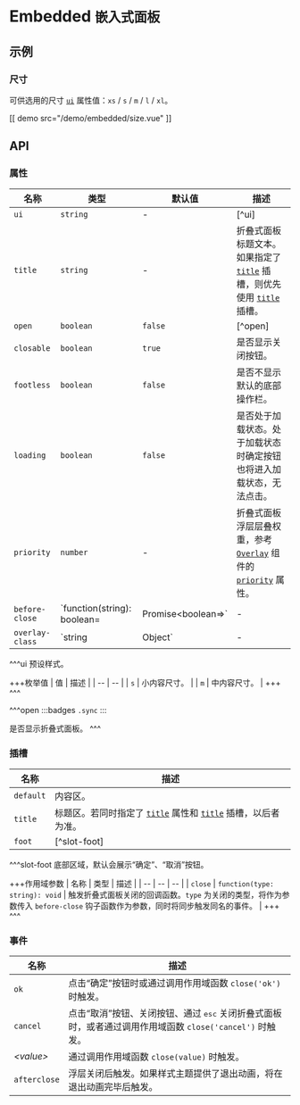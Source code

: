 # Embedded <small>嵌入式面板</small>

## 示例

### 尺寸

可供选用的尺寸 [`ui`](#props-ui) 属性值：`xs` / `s` / `m` / `l` / `xl`。

[[ demo src="/demo/embedded/size.vue" ]]

## API

### 属性

| 名称 | 类型 | 默认值 | 描述 |
| -- | -- | -- | -- |
| ``ui`` | `string` | - | [^ui] |
| ``title`` | `string` | - | 折叠式面板标题文本。如果指定了 [`title`](#slots-title) 插槽，则优先使用 [`title`](#slots-title) 插槽。 |
| ``open`` | `boolean` | `false` | [^open] |
| ``closable`` | `boolean` | `true` | 是否显示关闭按钮。 |
| ``footless`` | `boolean` | `false` | 是否不显示默认的底部操作栏。 |
| ``loading`` | `boolean` | `false` | 是否处于加载状态。处于加载状态时确定按钮也将进入加载状态，无法点击。 |
| ``priority`` | `number` | - | 折叠式面板浮层层叠权重，参考 [`Overlay`](./overlay) 组件的 [`priority`](./overlay#props-priority) 属性。 |
| ``before-close`` | `function(string): boolean=|Promise<boolean=>` | - | 在将触发折叠式面板关闭的操作发生后执行，参考 [`Dialog`](./dialog) 组件的 [`before-close`](./dialog#props-before-close) 属性。 |
| ``overlay-class`` | `string | Object` | - | 折叠式面板浮层根元素类名，参考 [`Overlay`](./overlay) 组件的 [`overlay-class`](./overlay#props-overlay-class) 属性。 |

^^^ui
预设样式。

+++枚举值
| 值 | 描述 |
| -- | -- |
| `s` | 小内容尺寸。 |
| `m` | 中内容尺寸。 |
+++
^^^

^^^open
:::badges
`.sync`
:::

是否显示折叠式面板。
^^^

### 插槽

| 名称 | 描述 |
| -- | -- |
| ``default`` | 内容区。 |
| ``title`` | 标题区。若同时指定了 [`title`](#props-title) 属性和 [`title`](#slots-title) 插槽，以后者为准。 |
| ``foot`` | [^slot-foot] |

^^^slot-foot
底部区域，默认会展示“确定”、“取消”按钮。


+++作用域参数
| 名称 | 类型 | 描述 |
| -- | -- | -- |
| `close` | `function(type: string): void` | 触发折叠式面板关闭的回调函数。`type` 为关闭的类型，将作为参数传入 `before-close` 钩子函数作为参数，同时将同步触发同名的事件。 |
+++
^^^

### 事件

| 名称 | 描述 |
| -- | -- |
| ``ok`` | 点击“确定”按钮时或通过调用作用域函数 `close('ok')` 时触发。 |
| ``cancel`` | 点击“取消”按钮、关闭按钮、通过 <kbd>esc</kbd> 关闭折叠式面板时，或者通过调用作用域函数 `close('cancel')` 时触发。 |
| <var>&lt;value&gt;</var> | 通过调用作用域函数 `close(value)` 时触发。 |
| ``afterclose`` | 浮层关闭后触发。如果样式主题提供了退出动画，将在退出动画完毕后触发。 |
